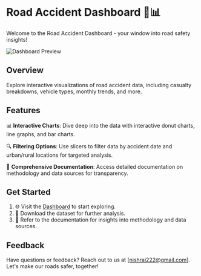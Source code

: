 # Road Accident Dashboard 🚗📊

Welcome to the Road Accident Dashboard - your window into road safety insights!

![Dashboard Preview](<img width="922" alt="Road Accident Excel Dashboard" src="https://github.com/Nishi-rai/Road-Accident-Dashboard/assets/126641961/a5f6d219-2885-4cb2-b1f6-f45aa1d3e389">
)

## Overview
Explore interactive visualizations of road accident data, including casualty breakdowns, vehicle types, monthly trends, and more.

## Features
📊 **Interactive Charts**: Dive deep into the data with interactive donut charts, line graphs, and bar charts.

🔍 **Filtering Options**: Use slicers to filter data by accident date and urban/rural locations for targeted analysis.

📑 **Comprehensive Documentation**: Access detailed documentation on methodology and data sources for transparency.

## Get Started
1. 🌐 Visit the [Dashboard](https://1drv.ms/x/s!AmrjGfTO_MxmghxelFCwqMoQt1rJ?e=gBWEpg) to start exploring.
2. 💾 Download the dataset for further analysis.
3. 📄 Refer to the documentation for insights into methodology and data sources.

## Feedback
Have questions or feedback? Reach out to us at [nishrai222@gmail.com]. Let's make our roads safer, together!



